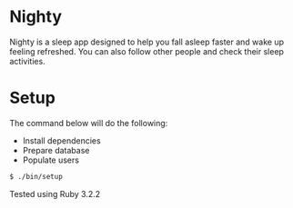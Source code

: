 # Nighty

Nighty is a sleep app designed to help you fall asleep faster and wake up feeling refreshed. You can also follow other people and check their sleep activities.

# Setup

The command below will do the following:

- Install dependencies
- Prepare database
- Populate users

```sh
$ ./bin/setup
```

Tested using Ruby 3.2.2
